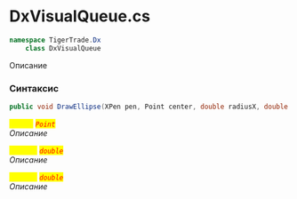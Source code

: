 
# DxVisualQueue.cs
```csharp
namespace TigerTrade.Dx  
    class DxVisualQueue
```

Описание

### Синтаксис
```csharp
public void DrawEllipse(XPen pen, Point center, double radiusX, double radiusY)
```

<mark style="color:yellow;">`center`</mark> <mark style="color:red;">*`Point`*</mark>  
 *Описание*  
  
<mark style="color:yellow;">`radiusX`</mark> <mark style="color:red;">*`double`*</mark>  
 *Описание*  
  
<mark style="color:yellow;">`radiusY`</mark> <mark style="color:red;">*`double`*</mark>  
 *Описание*  
  

                    
                    